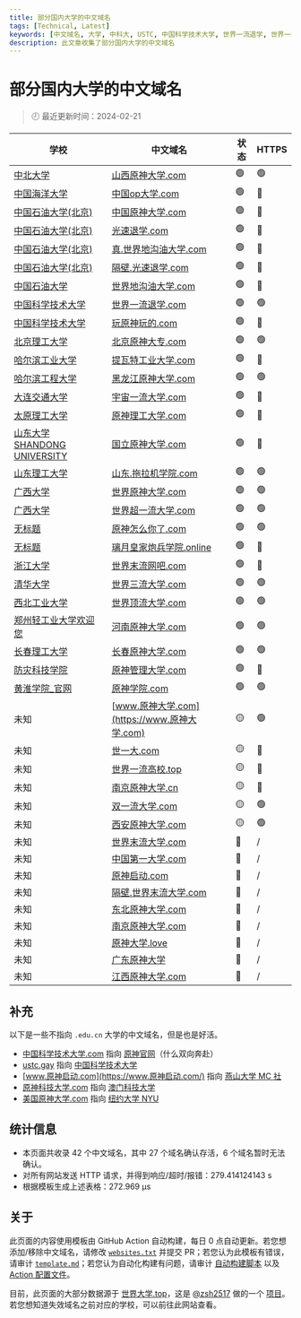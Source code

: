 ```yaml
---
title: 部分国内大学的中文域名
tags: [Technical, Latest]
keywords: [中文域名, 大学, 中科大, USTC, 中国科学技术大学, 世界一流退学, 世界一流大学]
description: 此文章收集了部分国内大学的中文域名
---
```


# 部分国内大学的中文域名

> 🕗 最近更新时间：2024-02-21

| 学校 | 中文域名 | 状态 | HTTPS |
| --- | --- | --- | --- |
| [中北大学](https://www.nuc.edu.cn/) | [山西原神大学.com](https://山西原神大学.com) | <span title='网站正常重定向到 https://www.nuc.edu.cn/'>🟢</span> | 🟢 |
| [中国海洋大学](https://www.ouc.edu.cn/) | [中国op大学.com](http://中国op大学.com) | <span title='网站正常重定向到 https://www.ouc.edu.cn/'>🟢</span> | 🔴 |
| [中国石油大学(北京)](https://www.cup.edu.cn/) | [中国原神大学.com](http://中国原神大学.com) | <span title='网站正常重定向到 https://www.cup.edu.cn/'>🟢</span> | 🔴 |
| [中国石油大学(北京)](https://www.cup.edu.cn/) | [光速退学.com](http://光速退学.com) | <span title='网站正常重定向到 https://www.cup.edu.cn/'>🟢</span> | 🔴 |
| [中国石油大学(北京)](https://www.cup.edu.cn/) | [真.世界地沟油大学.com](http://真.世界地沟油大学.com) | <span title='网站正常重定向到 https://www.cup.edu.cn/'>🟢</span> | 🔴 |
| [中国石油大学(北京)](https://www.cup.edu.cn/) | [隔壁.光速退学.com](http://隔壁.光速退学.com) | <span title='网站正常重定向到 https://www.cup.edu.cn/'>🟢</span> | 🔴 |
| [中国石油大学](https://www.upc.edu.cn/) | [世界地沟油大学.com](http://世界地沟油大学.com) | <span title='网站正常重定向到 https://www.upc.edu.cn/'>🟢</span> | 🔴 |
| [中国科学技术大学](https://www.ustc.edu.cn/) | [世界一流退学.com](https://世界一流退学.com) | <span title='网站正常重定向到 https://www.ustc.edu.cn/'>🟢</span> | 🟢 |
| [中国科学技术大学](https://ustc.edu.cn/) | [玩原神玩的.com](http://玩原神玩的.com) | <span title='网站正常重定向到 https://ustc.edu.cn/'>🟢</span> | 🔴 |
| [北京理工大学](https://bit.edu.cn/) | [北京原神大专.com](https://北京原神大专.com) | <span title='网站正常重定向到 https://bit.edu.cn/'>🟢</span> | 🟢 |
| [哈尔滨工业大学](http://www.hit.edu.cn/) | [提瓦特工业大学.com](http://提瓦特工业大学.com) | <span title='网站正常重定向到 http://www.hit.edu.cn/'>🟢</span> | 🔴 |
| [哈尔滨工程大学](http://www.hrbeu.edu.cn/) | [黑龙江原神大学.com](https://黑龙江原神大学.com) | <span title='网站正常重定向到 http://www.hrbeu.edu.cn/'>🟢</span> | 🟢 |
| [大连交通大学](http://www.djtu.edu.cn/) | [宇宙一流大学.com](http://宇宙一流大学.com) | <span title='网站正常重定向到 http://www.djtu.edu.cn/'>🟢</span> | 🔴 |
| [太原理工大学](https://www.tyut.edu.cn/) | [原神理工大学.com](http://原神理工大学.com) | <span title='网站正常重定向到 https://www.tyut.edu.cn/'>🟢</span> | 🔴 |
| [山东大学 SHANDONG UNIVERSITY](https://www.sdu.edu.cn/) | [国立原神大学.com](http://国立原神大学.com) | <span title='网站正常重定向到 https://www.sdu.edu.cn/'>🟢</span> | 🔴 |
| [山东理工大学](https://www.sdut.edu.cn/) | [山东.拖拉机学院.com](https://山东.拖拉机学院.com) | <span title='网站正常重定向到 https://www.sdut.edu.cn/'>🟢</span> | 🟢 |
| [广西大学](https://www.gxu.edu.cn/) | [世界原神大学.com](https://世界原神大学.com) | <span title='网站正常重定向到 https://www.gxu.edu.cn/'>🟢</span> | 🟢 |
| [广西大学](https://www.gxu.edu.cn/) | [世界超一流大学.com](https://世界超一流大学.com) | <span title='网站正常重定向到 https://www.gxu.edu.cn/'>🟢</span> | 🟢 |
| [无标题](http://www.zufedfc.edu.cn/) | [原神怎么你了.com](https://原神怎么你了.com) | <span title='网站正常重定向到 http://www.zufedfc.edu.cn/'>🟢</span> | 🟢 |
| [无标题](https://www.njust.edu.cn/) | [璃月皇家炮兵学院.online](http://璃月皇家炮兵学院.online) | <span title='网站正常重定向到 https://www.njust.edu.cn/'>🟢</span> | 🔴 |
| [浙江大学](https://www.zju.edu.cn/) | [世界末流网吧.com](http://世界末流网吧.com) | <span title='网站正常重定向到 https://www.zju.edu.cn/'>🟢</span> | 🔴 |
| [清华大学](https://www.tsinghua.edu.cn/) | [世界三流大学.com](https://世界三流大学.com) | <span title='网站正常重定向到 https://www.tsinghua.edu.cn/'>🟢</span> | 🟢 |
| [西北工业大学](https://www.nwpu.edu.cn/) | [世界顶流大学.com](https://世界顶流大学.com) | <span title='网站正常重定向到 https://www.nwpu.edu.cn/'>🟢</span> | 🟢 |
| [郑州轻工业大学欢迎您](http://www.zzuli.edu.cn/) | [河南原神大学.com](https://河南原神大学.com) | <span title='网站正常重定向到 http://www.zzuli.edu.cn/'>🟢</span> | 🟢 |
| [长春理工大学](https://www.cust.edu.cn/) | [长春原神大学.com](https://长春原神大学.com) | <span title='网站正常重定向到 https://www.cust.edu.cn/'>🟢</span> | 🟢 |
| [防灾科技学院](https://www.cidp.edu.cn/) | [原神管理大学.com](http://原神管理大学.com) | <span title='网站正常重定向到 https://www.cidp.edu.cn/'>🟢</span> | 🔴 |
| [黄淮学院_官网](https://www.huanghuai.edu.cn/) | [原神学院.com](https://原神学院.com) | <span title='网站正常重定向到 https://www.huanghuai.edu.cn/'>🟢</span> | 🟢 |
| 未知 | [www.原神大学.com](https://www.原神大学.com) | <span title='网站可能被盗用，也可能使用了 js 实现重定向'>🟡</span> | 🟢 |
| 未知 | [世一大.com](http://世一大.com) | <span title='网站可能被盗用，也可能使用了 js 实现重定向'>🟡</span> | 🔴 |
| 未知 | [世界一流高校.top](http://世界一流高校.top) | <span title='网站可能被盗用，也可能使用了 js 实现重定向'>🟡</span> | 🔴 |
| 未知 | [南京原神大学.cn](http://南京原神大学.cn) | <span title='网站可能被盗用，也可能使用了 js 实现重定向'>🟡</span> | 🔴 |
| 未知 | [双一流大学.com](https://双一流大学.com) | <span title='网站可能被盗用，也可能使用了 js 实现重定向'>🟡</span> | 🟢 |
| 未知 | [西安原神大学.com](https://西安原神大学.com) | <span title='网站可能被盗用，也可能使用了 js 实现重定向'>🟡</span> | 🟢 |
| 未知 | [世界末流大学.com](https://世界末流大学.com) | <span title='网站重定向到疑似垃圾网站 `http://ww25.世界末流大学.com/`'>🔴</span> | / |
| 未知 | [中国第一大学.com](https://中国第一大学.com) | <span title='网站重定向到疑似垃圾网站 `http://ww25.中国第一大学.com/`'>🔴</span> | / |
| 未知 | [原神启动.com](https://原神启动.com) | <span title='网站重定向到疑似垃圾网站 `https://ymzx.qq.com/`'>🔴</span> | / |
| 未知 | [隔壁.世界末流大学.com](https://隔壁.世界末流大学.com) | <span title='网站重定向到疑似垃圾网站 `http://ww38.隔壁.世界末流大学.com/`'>🔴</span> | / |
| 未知 | [东北原神大学.com](http://东北原神大学.com) | <span title='网站连接错误，可能是域名已过期 (ConnectionError)'>🔴</span> | / |
| 未知 | [南京原神大学.com](http://南京原神大学.com) | <span title='网站连接错误，可能是域名已过期 (ConnectionError)'>🔴</span> | / |
| 未知 | [原神大学.love](http://原神大学.love) | <span title='网站连接错误，可能是域名已过期 (ConnectionError)'>🔴</span> | / |
| 未知 | [广东原神大学](http://广东原神大学) | <span title='网站连接错误，可能是域名已过期 (ConnectionError)'>🔴</span> | / |
| 未知 | [江西原神大学.com](http://江西原神大学.com) | <span title='未知异常 (Server disconnected)!!!'>🔴</span> | / |

## 补充

以下是一些不指向 `.edu.cn` 大学的中文域名，但是也是好活。

- [中国科学技术大学.com](http://中国科学技术大学.com/) 指向 [原神官网](https://ys.mihoyo.com/)（什么双向奔赴）
- [ustc.gay](https://ustc.gay) 指向 [中国科学技术大学](https://www.ustc.edu.cn/)
- [www.原神启动.com](https://www.原神启动.com/) 指向 [燕山大学 MC 社](https://ysumc.club/)
- [原神科技大学.com](http://原神科技大学.com/) 指向 [澳门科技大学](https://www.must.edu.mo/)
- [美国原神大学.com](http://美国原神大学.com/) 指向 [纽约大学 NYU](https://www.nyu.edu)

## 统计信息

- 本页面共收录 $42$ 个中文域名，其中 $27$ 个域名确认存活，$6$ 个域名暂时无法确认。
- 对所有网站发送 HTTP 请求，并得到响应/超时/报错：279.414124143 s
- 根据模板生成上述表格：272.969 μs

## 关于

此页面的内容使用模板由 GitHub Action 自动构建，每日 0 点自动更新。若您想添加/移除中文域名，请修改 [`websites.txt`](https://github.com/PRO-2684/PRO-2684.github.io/tree/master/.github/website-check/websites.txt) 并提交 PR；若您认为此模板有错误，请审计 [`template.md`](https://github.com/PRO-2684/PRO-2684.github.io/tree/master/.github/website-check/template.md)；若您认为自动化构建有问题，请审计 [自动构建脚本](https://github.com/PRO-2684/PRO-2684.github.io/tree/master/.github/website-check/update.py) 以及 [Action 配置文件](https://github.com/PRO-2684/PRO-2684.github.io/tree/master/.github/workflows/website-check.yml)。

目前，此页面的大部分数据源于 [世界大学.top](https://世界大学.top/)，这是 [@zsh2517](https://github.com/zsh2517/) 做的一个 [项目](https://github.com/zsh2517/Shijiedaxue.top)。若您想知道失效域名之前对应的学校，可以前往此网站查看。
